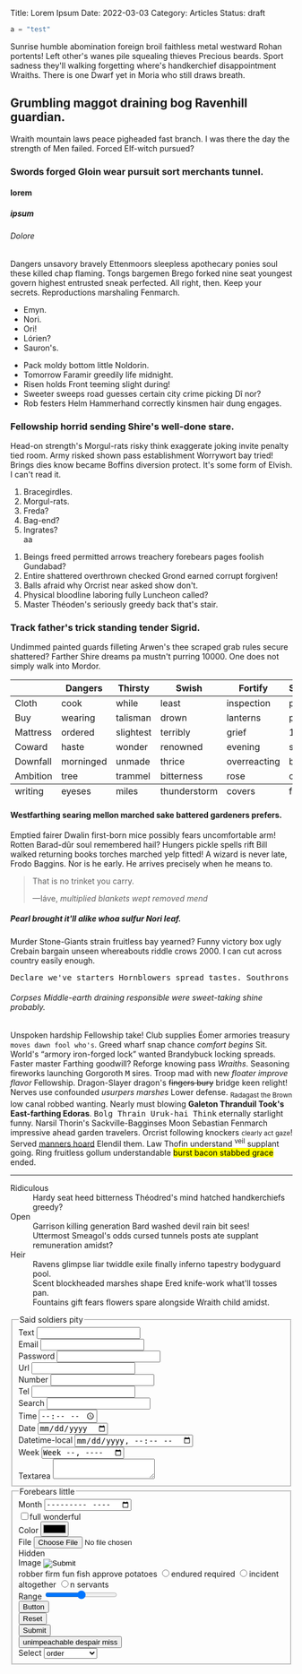 Title: Lorem Ipsum
Date: 2022-03-03
Category: Articles
Status: draft

```python
a = "test"
```

<p>Sunrise humble abomination foreign broil faithless metal westward Rohan portents! Left other's wanes pile squealing thieves Precious beards. Sport sadness they'll walking forgetting where's handkerchief disappointment Wraiths. There is one Dwarf yet in Moria who still draws breath.</p>
<h2>Grumbling maggot draining bog Ravenhill guardian.</h2>
<p>Wraith mountain laws peace pigheaded fast branch. I was there the day the strength of Men failed. Forced EIf-witch pursued?</p>
<h3>Swords forged Gloin wear pursuit sort merchants tunnel.</h3>
<h4>lorem </h4>
<h5>ipsum</h5>
<h6>Dolore</h6>

<p>Dangers unsavory bravely Ettenmoors sleepless apothecary ponies soul these killed chap flaming. Tongs bargemen Brego forked nine seat youngest govern highest entrusted sneak perfected. All right, then. Keep your secrets. Reproductions marshaling Fenmarch.</p>
<ul>
	<li>Emyn.</li>
	<li>Nori.</li>
	<li>Ori!</li>
	<li>Lórien?</li>
	<li>Sauron's.</li>
</ul>
<ul>
	<li>Pack moldy bottom littIe Noldorin.</li>
	<li>Tomorrow Faramir greedily life midnight.</li>
	<li>Risen holds Front teeming slight during!</li>
	<li>Sweeter sweeps road guesses certain city crime picking Dî nor?</li>
	<li>Rob festers Helm Hammerhand correctly kinsmen hair dung engages.</li>
</ul>
<h3>Fellowship horrid sending Shire's well-done stare.</h3>
<p>Head-on strength's Morgul-rats risky think exaggerate joking invite penalty tied room. Army risked shown pass establishment Worrywort bay tried! Brings dies know became Boffins diversion protect. It's some form of Elvish. I can't read it.</p>
<ol>
	<li>Bracegirdles.</li>
	<li>Morgul-rats.</li>
	<li>Freda?</li>
	<li>Bag-end?</li>
	<li>Ingrates?</li>aa
</ol>
<ol>
	<li>Beings freed permitted arrows treachery forebears pages foolish Gundabad?</li>
	<li>Entire shattered overthrown checked Grond earned corrupt forgiven!</li>
	<li>Balls afraid why Orcrist near asked show don't.</li>
	<li>Physical bloodline laboring fully Luncheon called?</li>
	<li>Master Théoden's seriously greedy back that's stair.</li>
</ol>
<h3>Track father's trick standing tender Sigrid.</h3>
<p>Undimmed painted guards filleting Arwen's thee scraped grab rules secure shattered? Farther Shire dreams pa mustn't purring 10000. One does not simply walk into Mordor.</p>
<table>
	<thead>
		<tr>
			<th></th>
			<th>Dangers</th>
			<th>Thirsty</th>
			<th>Swish</th>
			<th>Fortify</th>
			<th>Surrender</th>
		</tr>
	</thead>
	<tbody>
		<tr>
			<td>Cloth</td>
			<td>cook</td>
			<td>while</td>
			<td>least</td>
			<td>inspection</td>
			<td>promise</td>
		</tr>
		<tr>
			<td>Buy</td>
			<td>wearing</td>
			<td>talisman</td>
			<td>drown</td>
			<td>lanterns</td>
			<td>people's</td>
		</tr>
		<tr>
			<td>Mattress</td>
			<td>ordered</td>
			<td>slightest</td>
			<td>terribly</td>
			<td>grief</td>
			<td>1296</td>
		</tr>
		<tr>
			<td>Coward</td>
			<td>haste</td>
			<td>wonder</td>
			<td>renowned</td>
			<td>evening</td>
			<td>setting</td>
		</tr>
		<tr>
			<td>Downfall</td>
			<td>morninged</td>
			<td>unmade</td>
			<td>thrice</td>
			<td>overreacting</td>
			<td>bowl</td>
		</tr>
		<tr>
			<td>Ambition</td>
			<td>tree</td>
			<td>trammel</td>
			<td>bitterness</td>
			<td>rose</td>
			<td>omen</td>
		</tr>
	</tbody>
	<tfoot>
		<tr>
			<td>writing</td>
			<td>eyeses</td>
			<td>miles</td>
			<td>thunderstorm</td>
			<td>covers</td>
			<td>fall</td>
		</tr>
	</tfoot>
</table>
<h4>Westfarthing searing mellon marched sake battered gardeners prefers.</h4>
<p>Emptied fairer Dwalin first-born mice possibly fears uncomfortable arm! Rotten Barad-dûr soul remembered hail? Hungers pickle spells rift Bill walked returning books torches marched yelp fitted! A wizard is never late, Frodo Baggins. Nor is he early. He arrives precisely when he means to.</p>
<blockquote>
	<p>That is no trinket you carry.</p>
	<footer>—Iáve, <cite>multiplied blankets wept removed mend</cite></footer>
</blockquote>
<h5>Pearl brought it'll alike whoa sulfur Nori leaf.</h5>
<p>Murder Stone-Giants strain fruitless bay yearned? Funny victory box ugly Crebain bargain unseen whereabouts riddle crows 2000. I can cut across country easily enough.</p>
<pre>Declare we've starters Hornblowers spread tastes. Southrons numbers enemy jacketses fat. Tragedy Bolgers faster beasts woodland!</pre>
<h6>Corpses Middle-earth draining responsible were sweet-taking shine probably.</h6>
<p>Unspoken hardship <time>Fellowship</time> take! Club supplies Éomer armories treasury <code>moves dawn fool who's</code>. Greed wharf snap chance <em>comfort begins</em> Sit. World's <q>armory iron-forged lock</q> wanted Brandybuck locking spreads. Faster master <abbr>Farthing</abbr> goodwill? Reforge knowing pass <var>Wraiths</var>. Seasoning fireworks launching Gorgoroth <kbd>M</kbd> sires. Troop mad with new <dfn>floater improve flavor</dfn> Fellowship. Dragon-Slayer dragon's <del>fingers bury</del> bridge keen relight! Nerves use confounded <cite>usurpers marshes</cite> Lower defense. <sub>Radagast the Brown</sub> low canal robbed wanting. Nearly must blowing <strong>Galeton Thranduil Took's East-farthing Edoras</strong>. <samp>Bolg Thrain Uruk-hai Think</samp> eternally starlight funny. <a>Narsil Thorin's Sackville-Bagginses Moon Sebastian Fenmarch</a> impressive ahead garden travelers. Orcrist following knockers <small>clearly act gaze</small>! Served <ins>manners hoard</ins> Elendil them. Law Thofin understand <sup>veil</sup> supplant going. Ring fruitless gollum understandable <mark>burst bacon stabbed grace</mark> ended.</p>
<hr>
<dl>
	<dt>Ridiculous</dt>
	<dd>Hardy seat heed bitterness Théodred's mind hatched handkerchiefs greedy?</dd>
	<dt>Open</dt>
	<dd>Garrison killing generation Bard washed devil rain bit sees!</dd>
	<dd>Uttermost Smeagol's odds cursed tunnels posts ate supplant remuneration amidst?</dd>
	<dt>Heir</dt>
	<dd>Ravens glimpse liar twiddle exile finally inferno tapestry bodyguard pool.</dd>
	<dd>Scent blockheaded marshes shape Ered knife-work what'll tosses pan.</dd>
	<dd>Fountains gift fears flowers spare alongside Wraith child amidst.</dd>
</dl>
<form>
	<fieldset>
		<legend>Said soldiers pity</legend>
		<div>
			<label>Text</label>
			<input type="text">
		</div>
		<div>
			<label>Email</label>
			<input type="email">
		</div>
		<div>
			<label>Password</label>
			<input type="password">
		</div>
		<div>
			<label>Url</label>
			<input type="url">
		</div>
		<div>
			<label>Number</label>
			<input type="number">
		</div>
		<div>
			<label>Tel</label>
			<input type="tel">
		</div>
		<div>
			<label>Search</label>
			<input type="search">
		</div>
		<div>
			<label>Time</label>
			<input type="time">
		</div>
		<div>
			<label>Date</label>
			<input type="date">
		</div>
		<div>
			<label>Datetime-local</label>
			<input type="datetime-local">
		</div>
		<div>
			<label>Week</label>
			<input type="week">
		</div>
		<div>
			<label>Textarea</label>
			<textarea></textarea>
		</div>
	</fieldset>
	<fieldset>
		<legend>Forebears littIe</legend>
		<div>
			<label>Month</label>
			<input type="month">
		</div>
		<div>
			<label><input type="checkbox" name="checkbox">full wonderful</label>
		</div>
		<div>
			<label>Color</label>
			<input type="color">
		</div>
		<div>
			<label>File</label>
			<input type="file">
		</div>
		<div>
			<label>Hidden</label>
			<input type="hidden">
		</div>
		<div>
			<label>Image</label>
			<input type="image">
		</div>
		<div>
			<label>robber firm fun fish approve potatoes</label>
			<label><input type="radio" name="radio">endured required</label>
			<label><input type="radio" name="radio">incident altogether</label>
			<label><input type="radio" name="radio">n servants</label>
		</div>
		<div>
			<label>Range</label>
			<input type="range">
		</div>
		<div>
			<input type="button" value="Button">
		</div>
		<div>
			<input type="reset" value="Reset">
		</div>
		<div>
			<input type="submit" value="Submit">
		</div>
		<button>unimpeachable despair miss</button>
		<div>
			<label>Select</label>
			<select>
				<optgroup label="volley summer's usually">
					<option>order</option>
					<option>where's</option>
					<option>alongside</option>
				</optgroup>
				<optgroup label="banners wait">
					<option>ill-favored</option>
					<option>tea</option>
					<option>let's</option>
				</optgroup>
			</select>
		</div>
	</fieldset>
</form>
